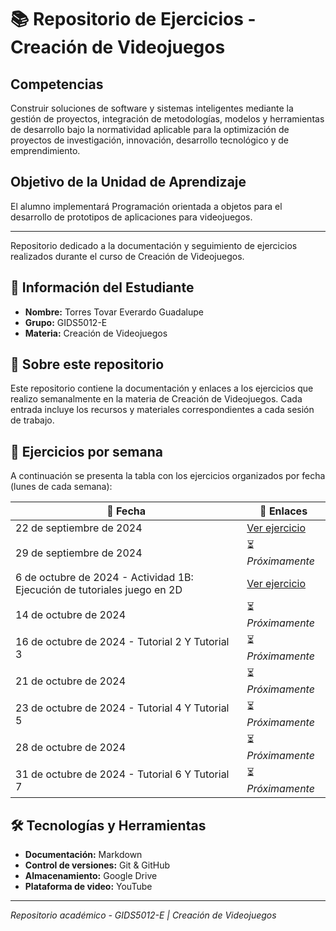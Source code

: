 # 📚 Repositorio de Ejercicios - Creación de Videojuegos

## Competencias
Construir soluciones de software y sistemas inteligentes mediante la gestión de proyectos, integración de metodologías, modelos y herramientas de desarrollo bajo la normatividad aplicable para la optimización de proyectos de investigación, innovación, desarrollo tecnológico y de emprendimiento.

## Objetivo de la Unidad de Aprendizaje
El alumno implementará Programación orientada a objetos para el desarrollo de prototipos de aplicaciones para videojuegos.

---

Repositorio dedicado a la documentación y seguimiento de ejercicios realizados durante el curso de Creación de Videojuegos.

## 👤 Información del Estudiante

- **Nombre:** Torres Tovar Everardo Guadalupe
- **Grupo:** GIDS5012-E
- **Materia:** Creación de Videojuegos

## 🎯 Sobre este repositorio

Este repositorio contiene la documentación y enlaces a los ejercicios que realizo semanalmente en la materia de Creación de Videojuegos. Cada entrada incluye los recursos y materiales correspondientes a cada sesión de trabajo.

## 📅 Ejercicios por semana

A continuación se presenta la tabla con los ejercicios organizados por fecha (lunes de cada semana):

| 📆 Fecha | 🔗 Enlaces |
|----------|-----------|
| 22 de septiembre de 2024 | [Ver ejercicio](https://drive.google.com/drive/folders/1RNzAIJK0QPo333khY03vPZNgCOC-XaGB) |
| 29 de septiembre de 2024 | ⏳ _Próximamente_ |
| 6 de octubre de 2024 - Actividad 1B: Ejecución de tutoriales juego en 2D | [Ver ejercicio](https://docs.google.com/document/d/1GnL9nt8NyoojIi4_5g2_xqPNVlyQNqbK/edit) |
| 14 de octubre de 2024 | ⏳ _Próximamente_ |
| 16 de octubre de 2024 - Tutorial 2 Y Tutorial 3 | ⏳ _Próximamente_ |
| 21 de octubre de 2024 | ⏳ _Próximamente_ |
| 23 de octubre de 2024 - Tutorial 4 Y Tutorial 5 | ⏳ _Próximamente_ |
| 28 de octubre de 2024 | ⏳ _Próximamente_ |
| 31 de octubre de 2024 - Tutorial 6 Y Tutorial 7 | ⏳ _Próximamente_ |

## 🛠️ Tecnologías y Herramientas

- **Documentación:** Markdown
- **Control de versiones:** Git & GitHub
- **Almacenamiento:** Google Drive
- **Plataforma de video:** YouTube

---

*Repositorio académico - GIDS5012-E | Creación de Videojuegos*